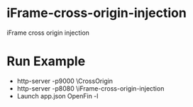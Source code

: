 # iFrame-cross-origin-injection
 iFrame cross origin injection

# Run Example
- http-server -p9000 \CrossOrigin 
- http-server -p8080 \iFrame-cross-origin-injection
- Launch app.json OpenFin -l

